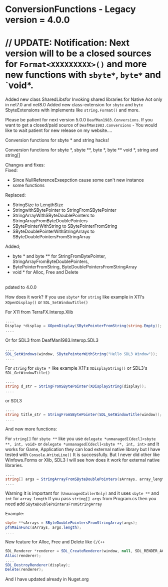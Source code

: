 # ConversionFunctions - Legacy version = 4.0.0

# // UPDATE: Notification: Next version will to be a closed sources for `Format<XXXXXXXXX>()` and more new functions with `sbyte*`, `byte*` and `void*.
Added new class SharedLibsfor Invoking shared libraries for Native Aot only in net7.0 and net8.0
Added new class-extension for `sbyte` and `byte` SbyteExtensions with implements like `string.Format()` and more.

Please be patient for next version 5.0.0 `DeafMan1983.Conversions`.
If you want to get a closed/paid source of `DeafMan1983.Conversions` - You would like to wait patient for new release on my website....

Conversion functions for sbyte * and string hacks!

Conversion functions for sbyte *, sbyte **, byte *, byte ** void *, string and string[]

Changvs and fixes:<br />
Fixed: <br />
- Since NullReferenceExeepction cause some can't new instance
- some functions

Replaced:<br />
- StringSize to LengthSize
- StringwithSBytePointer to StringFromSBytePointer
- StringArrayWithSByteDoublePointers to StringArrayFromByteDoublePointers
- SBytePointerWithString to SBytePointerFromString
- SByteDoublePointerWithStringArrays to SByteDoublePointersFromStringArray
 
Added;<br />
- byte * and byte ** for StringFromBytePointer, StringArrayFromByteDoublePointers,
- BytePointerFromString, ByteDoublePointersFromStringArray
- void * for Alloc, Free and Delete
<br />
pdated to 4.0.0

How does it work?
If you use `sbyte*` for `string` like example in X11's `XOpenDisplay()` or `SDL_SetWindowTitle()`

For X11 from TerraFX.Interop.Xlib
```cs
....
Display *display = XOpenDisplay(SBytePointerFromString(string.Empty));
....
```
Or for SDL3 from DeafMan1983.Interop.SDL3
```cs
....
SDL_SetWindows(window, SBytePointerWithString("Hello SDL3 Window"));
....
```

For `string` for `sbyte *` like example X11's `XDisplayString()` or SDL3's `SDL_GetWindowTitle()`
```cs
....
string d_str = StringFromSBytePointer(XDisplayString(display));
....
```
or SDL3
```cs
....
string title_str = StringFromSBytePointer(SDL_GetWindowTitle(window));
....
```

And new more functions:

For `string[]` for `sbyte **` like you use `delegate *unmanaged[Cdecl]<sbyte **, int, void>` or `delegate *unmanaged[Cdecl]<sbyte **, int, int>` and It works for Game, Application they can load external native library but I have tested with `Console.WriteLine()` It is successfully. But I never did other like Winfows.Forms or Xlib, SDL3 I will see how does it work for external native libraries.
```cs
....
string[] args = StringArrayFromSByteDoublePointers(sArrays, array_length);
....
```
Warning It is important for `[UnmanagedCallerOnly]` and it uses `sbyte **` and `int` for `array_length`
If you pass `string[] args` from Program.cs then you need add `SByteDoublePointersFromStringArray`

Example:
```cs
sbyte **sArrays = SByteDoublePointersFromStringArray(args);
pfnMainFunc(sArrays, args.length);
....
```
New feature for Alloc, Free and Delete like `C/C++`
```cs
SDL_Renderer *renderer = SDL_CreateRenderer(window, null, SDL_RENDER_ACCELERATOR);
Alloc(renderer);
....
SDL_DestroyRenderer(display);
Delete(renderer);
```

And I have updated already in Nuget.org
